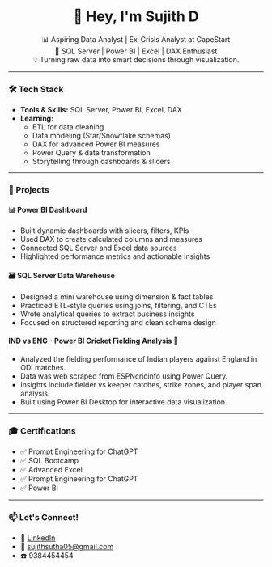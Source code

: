 <h1 align="center">👋 Hey, I'm Sujith D</h1>

<p align="center">
  📊 Aspiring Data Analyst | Ex-Crisis Analyst at CapeStart<br/>
  🧠 SQL Server | Power BI | Excel | DAX Enthusiast<br/>
  💡 Turning raw data into smart decisions through visualization.
</p>

---

### 🛠️ Tech Stack

- **Tools & Skills:** SQL Server, Power BI, Excel, DAX  
- **Learning:**
  - ETL for data cleaning 
  - Data modeling (Star/Snowflake schemas)  
  - DAX for advanced Power BI measures  
  - Power Query & data transformation  
  - Storytelling through dashboards & slicers

---

### 🔨 Projects

#### 📊 Power BI Dashboard
- Built dynamic dashboards with slicers, filters, KPIs  
- Used DAX to create calculated columns and measures  
- Connected SQL Server and Excel data sources  
- Highlighted performance metrics and actionable insights

#### 🗃️ SQL Server Data Warehouse
- Designed a mini warehouse using dimension & fact tables  
- Practiced ETL-style queries using joins, filtering, and CTEs  
- Wrote analytical queries to extract business insights  
- Focused on structured reporting and clean schema design

#### IND vs ENG - Power BI Cricket Fielding Analysis 🏏
- Analyzed the fielding performance of Indian players against England in ODI matches.  
- Data was web scraped from ESPNcricinfo using Power Query.  
- Insights include fielder vs keeper catches, strike zones, and player span analysis.  
- Built using Power BI Desktop for interactive data visualization.

---

### 🎓 Certifications

- ✅ Prompt Engineering for ChatGPT
- ✅ SQL Bootcamp  
- ✅ Advanced Excel  
- ✅ Prompt Engineering for ChatGPT
- ✅ Power BI

---

### 📫 Let's Connect!

- 🔗 [LinkedIn](https://www.linkedin.com/in/sujith-d-876853236/)
- 📧 sujithsutha05@gmail.com
- ☎️ 9384454454
